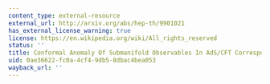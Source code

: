 ```yaml
---
content_type: external-resource
external_url: http://arxiv.org/abs/hep-th/9901021
has_external_license_warning: true
license: https://en.wikipedia.org/wiki/All_rights_reserved
status: ''
title: Conformal Anomaly Of Submanifold Observables In AdS/CFT Correspondence
uid: 0ae36622-fc0a-4cf4-9db5-8dbac4bea053
wayback_url: ''
---
```

